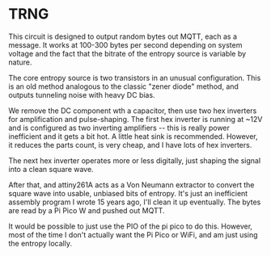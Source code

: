 # TRNG

This circuit is designed to output random bytes out MQTT, each as a message. It works at 100-300 bytes per second depending on system voltage and the fact that the bitrate of the entropy source is variable by nature.

The core entropy source is two transistors in an unusual configuration. This is an old method analogous to the classic "zener diode" method, and outputs tunneling noise with heavy DC bias.

We remove the DC component wth a capacitor, then use two hex inverters for amplification and pulse-shaping. The first hex inverter is running at ~12V and is configured as two inverting amplifiers -- this is really power inefficient and it gets a bit hot. A little heat sink is recommended. However, it reduces the parts count, is very cheap, and I have lots of hex inverters.

The next hex inverter operates more or less digitally, just shaping the signal into a clean square wave.

After that, and attiny261A acts as a Von Neumann extractor to convert the square wave into usable, unbiased bits of entropy. It's just an inefficient assembly program I wrote 15 years ago, I'll clean it up eventually. The bytes are read by a Pi Pico W and pushed out MQTT.

It would be possible to just use the PIO of the pi pico to do this. However, most of the time I don't actually want the Pi Pico or WiFi, and am just using the entropy locally. 
